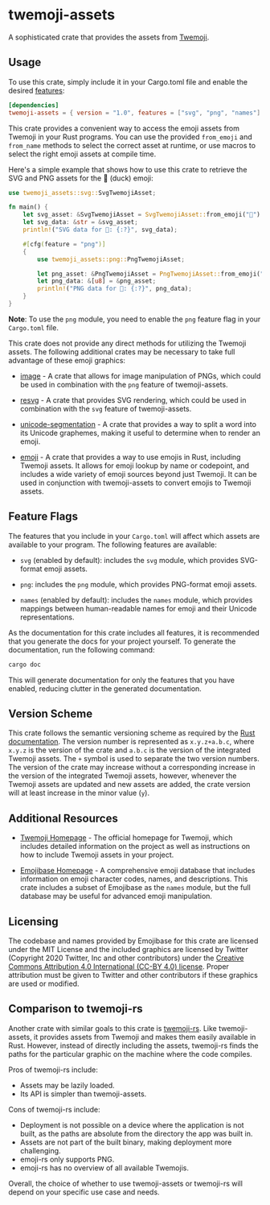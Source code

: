 # twemoji-assets

A sophisticated crate that provides the assets from 
[Twemoji](https://github.com/twitter/twemoji).

## Usage

To use this crate, simply include it in your Cargo.toml file and enable the 
desired [features](#feature-flags):

```toml
[dependencies]
twemoji-assets = { version = "1.0", features = ["svg", "png", "names"] }
```

This crate provides a convenient way to access the emoji assets from Twemoji in 
your Rust programs. 
You can use the provided `from_emoji` and `from_name` methods to select the 
correct asset at runtime, or use macros to select the right emoji assets at 
compile time.

Here's a simple example that shows how to use this crate to retrieve the SVG and 
PNG assets for the 🦆 (duck) emoji:

```rust
use twemoji_assets::svg::SvgTwemojiAsset;

fn main() {
    let svg_asset: &SvgTwemojiAsset = SvgTwemojiAsset::from_emoji("🦆").unwrap();
    let svg_data: &str = &svg_asset;
    println!("SVG data for 🦆: {:?}", svg_data);

    #[cfg(feature = "png")]
    {
        use twemoji_assets::png::PngTwemojiAsset;

        let png_asset: &PngTwemojiAsset = PngTwemojiAsset::from_emoji("🦆").unwrap();
        let png_data: &[u8] = &png_asset;
        println!("PNG data for 🦆: {:?}", png_data);
    }
}
```

**Note**: To use the `png` module, you need to enable the `png` feature flag in 
your `Cargo.toml` file.

This crate does not provide any direct methods for utilizing the Twemoji assets.
The following additional crates may be necessary to take full advantage of these 
emoji graphics:

- [image](https://crates.io/crates/image) - A crate that allows for image 
  manipulation of PNGs, which could be used in combination with the `png` 
  feature of twemoji-assets.

- [resvg](https://crates.io/crates/resvg) - A crate that provides SVG rendering, 
  which could be used in combination with the `svg` feature of twemoji-assets.

- [unicode-segmentation](https://crates.io/crates/unicode-segmentation) - A 
  crate that provides a way to split a word into its Unicode graphemes, making 
  it useful to determine when to render an emoji.

- [emoji](https://crates.io/crates/emoji) - A crate that provides a way to use 
  emojis in Rust, including Twemoji assets. 
  It allows for emoji lookup by name or codepoint, and includes a wide variety 
  of emoji sources beyond just Twemoji. 
  It can be used in conjunction with twemoji-assets to convert emojis to 
  Twemoji assets.


## Feature Flags

The features that you include in your `Cargo.toml` will affect which assets are 
available to your program. 
The following features are available:

- `svg` (enabled by default): includes the `svg` module, which provides 
  SVG-format emoji assets.

- `png`: includes the `png` module, which provides PNG-format emoji assets.

- `names` (enabled by default): includes the `names` module, which provides 
  mappings between human-readable names for emoji and their Unicode 
  representations.

As the documentation for this crate includes all features, it is recommended that you generate the docs for your project 
yourself. 
To generate the documentation, run the following command:
```sh
cargo doc
```
This will generate documentation for only the features that you have enabled, 
reducing clutter in the generated documentation.

## Version Scheme

This crate follows the semantic versioning scheme as required by the
[Rust documentation](https://doc.rust-lang.org/cargo/reference/semver.html).
The version number is represented as `x.y.z+a.b.c`, where `x.y.z` is the version
of the crate and `a.b.c` is the version of the integrated Twemoji assets.
The `+` symbol is used to separate the two version numbers.
The version of the crate may increase without a corresponding increase in the
version of the integrated Twemoji assets, however, whenever the Twemoji assets
are updated and new assets are added, the crate version will at least increase
in the minor value (`y`).

## Additional Resources

- [Twemoji Homepage](https://twemoji.twitter.com/) - The official homepage for
  Twemoji, which includes detailed information on the project as well as
  instructions on how to include Twemoji assets in your project.

- [Emojibase Homepage](https://emojibase.dev) - A comprehensive emoji
  database that includes information on emoji character codes, names, and
  descriptions.
  This crate includes a subset of Emojibase as the `names` module, but the full
  database may be useful for advanced emoji manipulation.

## Licensing

The codebase and names provided by Emojibase for this crate are licensed under 
the MIT License and the included graphics are licensed by Twitter (Copyright 
2020 Twitter, Inc and other contributors) under the
[Creative Commons Attribution 4.0 International (CC-BY 4.0) license](https://creativecommons.org/licenses/by/4.0/).
Proper attribution must be given to Twitter and other contributors if these 
graphics are used or modified.

## Comparison to twemoji-rs

Another crate with similar goals to this crate is
[twemoji-rs](https://crates.io/crates/twemoji-rs).
Like twemoji-assets, it provides assets from Twemoji and makes them easily
available in Rust.
However, instead of directly including the assets, twemoji-rs finds the paths
for the particular graphic on the machine where the code compiles.

Pros of twemoji-rs include:

- Assets may be lazily loaded.
- Its API is simpler than twemoji-assets.

Cons of twemoji-rs include:

- Deployment is not possible on a device where the application is not built, as
  the paths are absolute from the directory the app was built in.
- Assets are not part of the built binary, making deployment more challenging.
- emoji-rs only supports PNG.
- emoji-rs has no overview of all available Twemojis.

Overall, the choice of whether to use twemoji-assets or twemoji-rs will depend
on your specific use case and needs.
